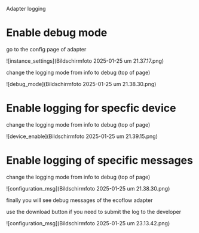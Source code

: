 Adapter logging

# Enable debug mode

go to the config page of adapter

![instance_settings](Bildschirmfoto 2025-01-25 um 21.37.17.png)

change the logging mode from info to debug (top of page)

![debug_mode](Bildschirmfoto 2025-01-25 um 21.38.30.png)

# Enable logging for specfic device

change the logging mode from info to debug (top of page)

![device_enable](Bildschirmfoto 2025-01-25 um 21.39.15.png)


# Enable logging of specific messages

change the logging mode from info to debug (top of page)

![configuration_msg](Bildschirmfoto 2025-01-25 um 21.38.30.png)

finally you will see debug messages of the ecoflow adapter

use the download button if you need to submit the log to the developer

![configuration_msg](Bildschirmfoto 2025-01-25 um 23.13.42.png)
